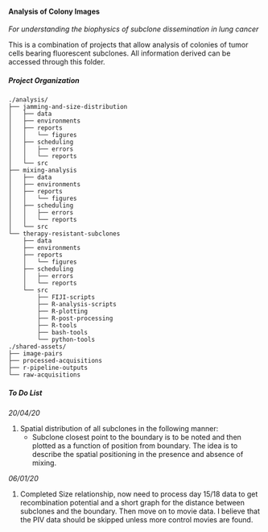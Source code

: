 #### Analysis of Colony Images
_For understanding the biophysics of subclone dissemination in lung cancer_

This is a combination of projects that allow analysis of colonies of tumor cells bearing fluorescent subclones. All information derived can be accessed through this folder.

##### Project Organization

    ./analysis/
    ├── jamming-and-size-distribution
    │   ├── data
    │   ├── environments
    │   ├── reports
    │   │   └── figures
    │   ├── scheduling
    │   │   ├── errors
    │   │   └── reports
    │   └── src
    ├── mixing-analysis
    │   ├── data
    │   ├── environments
    │   ├── reports
    │   │   └── figures
    │   ├── scheduling
    │   │   ├── errors
    │   │   └── reports
    │   └── src
    └── therapy-resistant-subclones
        ├── data
        ├── environments
        ├── reports
        │   └── figures
        ├── scheduling
        │   ├── errors
        │   └── reports
        └── src
            ├── FIJI-scripts
            ├── R-analysis-scripts
            ├── R-plotting
            ├── R-post-processing
            ├── R-tools
            ├── bash-tools
            └── python-tools
    ./shared-assets/
    ├── image-pairs
    ├── processed-acquisitions
    ├── r-pipeline-outputs
    └── raw-acquisitions


##### To Do List
_20/04/20_

1. Spatial distribution of all subclones in the following manner:
    * Subclone closest point to the boundary is to be noted and then plotted as a function of position from boundary. The idea is to describe the spatial positioning in the presence and absence of mixing.

_06/01/20_

1. Completed Size relationship, now need to process day 15/18 data to get recombination potential and a short graph for the distance between subclones and the boundary. Then move on to movie data. I believe that the PIV data should be skipped unless more control movies are found.
